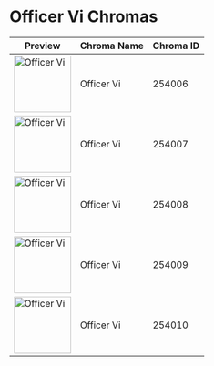 # Officer Vi Chromas

| Preview | Chroma Name | Chroma ID |
|---|---|---|
| <img src='https://raw.communitydragon.org/latest/plugins/rcp-be-lol-game-data/global/default/v1/champion-chroma-images/254/254006.png' alt='Officer Vi' width='100'> | Officer Vi | 254006 |
| <img src='https://raw.communitydragon.org/latest/plugins/rcp-be-lol-game-data/global/default/v1/champion-chroma-images/254/254007.png' alt='Officer Vi' width='100'> | Officer Vi | 254007 |
| <img src='https://raw.communitydragon.org/latest/plugins/rcp-be-lol-game-data/global/default/v1/champion-chroma-images/254/254008.png' alt='Officer Vi' width='100'> | Officer Vi | 254008 |
| <img src='https://raw.communitydragon.org/latest/plugins/rcp-be-lol-game-data/global/default/v1/champion-chroma-images/254/254009.png' alt='Officer Vi' width='100'> | Officer Vi | 254009 |
| <img src='https://raw.communitydragon.org/latest/plugins/rcp-be-lol-game-data/global/default/v1/champion-chroma-images/254/254010.png' alt='Officer Vi' width='100'> | Officer Vi | 254010 |
